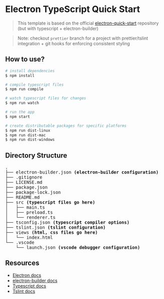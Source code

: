 # Electron TypeScript Quick Start

> This template is based on the official [electron-quick-start](https://github.com/electron/electron-quick-start) repository (but with typescript + electron-builder)

> Note: checkout `prettier` branch for a project with prettier/tslint integration + git hooks for enforcing consistent styling

## How to use?

```sh
# install dependencies
$ npm install

# compile typescript files
$ npm run compile

# watch typescript files for changes
$ npm run watch

# run the app
$ npm start

# create distributable packages for specific platforms
$ npm run dist-linux
$ npm run dist-mac
$ npm run dist-windows
```

## Directory Structure

<pre>
.
├── electron-builder.json <b>(electron-builder configuration)</b>
├── .gitignore
├── LICENSE.md
├── package.json
├── package-lock.json
├── README.md
├── src <b>(typescript files go here)</b>
│   ├── main.ts
│   ├── preload.ts
│   └── renderer.ts
├── tsconfig.json <b>(typescript compiler options)</b>
├── tslint.json <b>(tslint configuration)</b>
├── views <b>(html, css files go here)</b>
│   └── index.html
└── .vscode
    └── launch.json <b>(vscode debugger configuration)</b>
</pre>

## Resources

- [Electron docs](https://www.electronjs.org/docs)
- [electron-builder docs](https://www.electron.build)
- [Typescript docs](https://www.typescriptlang.org/docs)
- [Tslint docs](https://palantir.github.io/tslint/usage/configuration)
